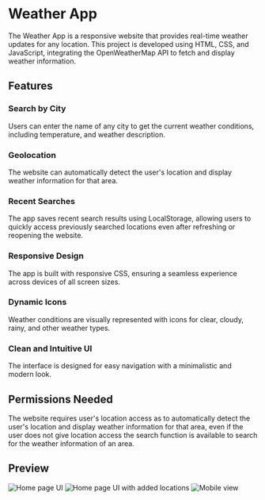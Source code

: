 # Weather App
The Weather App is a responsive website that provides real-time weather updates for any location. This project is developed using HTML, CSS, and JavaScript, integrating the OpenWeatherMap API to fetch and display weather information.

## Features

### Search by City
Users can enter the name of any city to get the current weather conditions, including temperature, and weather description.

### Geolocation
The website can automatically detect the user's location and display weather information for that area.

### Recent Searches
The app saves recent search results using LocalStorage, allowing users to quickly access previously searched locations even after refreshing or reopening the website.

### Responsive Design
The app is built with responsive CSS, ensuring a seamless experience across devices of all screen sizes.

### Dynamic Icons
Weather conditions are visually represented with icons for clear, cloudy, rainy, and other weather types.

### Clean and Intuitive UI
The interface is designed for easy navigation with a minimalistic and modern look.

## Permissions Needed
The website requires user's location access as to automatically detect the user's location and display weather information for that area, even if the user does not give location access the search function is available to search for the weather information of an area.

## Preview
![Home page UI](https://github.com/user-attachments/assets/18e7617e-d5e9-4144-9f7a-51dccb8524e1)
![Home page UI with added locations](https://github.com/user-attachments/assets/6cd7e775-2d9a-4a59-a800-20b2a9b5bd39)
![Mobile view](https://github.com/user-attachments/assets/c994b235-cc42-40d0-a64a-4703c0a18a30)

